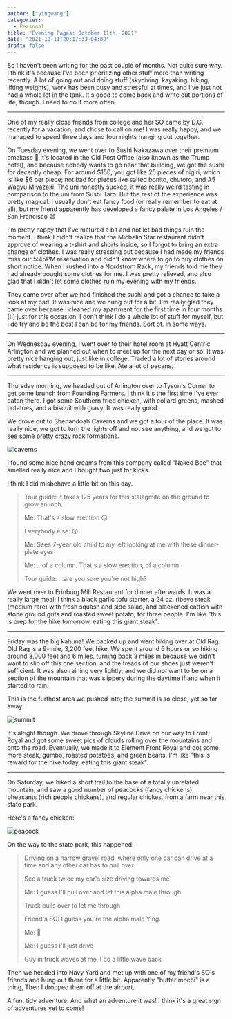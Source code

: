 ```yaml
---
author: ["yingwang"]
categories:
  - Personal
title: "Evening Pages: October 11th, 2021"
date: "2021-10-11T20:17:33-04:00"
draft: false
---
```


So I haven't been writing for the past couple of months. Not quite sure why. I
think it's because I've been prioritizing other stuff more than writing
recently. A lot of going out and doing stuff (skydiving, kayaking, hiking,
lifting weights), work has been busy and stressful at times, and I've just not
had a whole lot in the tank. It's good to come back and write out portions of
life, though. I need to do it more often.

_________

One of my really close friends from college and her SO came by D.C. recently for
a vacation, and chose to call on me! I was really happy, and we managed to spend
three days and four nights hanging out together.

On Tuesday evening, we went over to Sushi Nakazawa over their premium omakase
:sushi: It's located in the Old Post Office (also known as the Trump hotel), and
because nobody wants to go near that building, we got the sushi for decently
cheap. For around $150, you got like 25 pieces of nigiri, which is like $6 per
piece; not bad for pieces like salted bonito, chutoro, and A5 Wagyu Miyazaki.
The uni honestly sucked, it was really weird tasting in comparison to the uni
from Sushi Taro. But the rest of the experience was pretty magical. I usually
don't eat fancy food (or really remember to eat at all), but my friend
apparently has developed a fancy palate in Los Angeles / San Francisco :smile:

I'm pretty happy that I've matured a bit and not let bad things ruin the moment.
I think I didn't realize that the Michelin Star restaurant didn't approve of
wearing a t-shirt and shorts inside, so I forgot to bring an extra change of
clothes. I was really stressing out because I had made my friends miss our
5:45PM reservation and didn't know where to go to buy clothes on short notice.
When I rushed into a Nordstrom Rack, my friends told me they had already bought
some clothes for me. I was pretty relieved, and also glad that I didn't let some
clothes ruin my evening with my friends.

They came over after we had finished the sushi and got a chance to take a look
at my pad. It was nice and we hung out for a bit. I'm really glad they came over
because I cleaned my apartment for the first time in four months (!!) just for
this occasion. I don't think I do a whole lot of stuff for myself, but I do try
and be the best I can be for my friends. Sort of. In some ways.

_________

On Wednesday evening, I went over to their hotel room at Hyatt Centric Arlington
and we planned out when to meet up for the next day or so. It was pretty nice
hanging out, just like in college. Traded a lot of stories around what residency
is supposed to be like. Ate a lot of pecans.

_________

Thursday morning, we headed out of Arlington over to Tyson's Corner to get some
brunch from Founding Farmers. I think it's the first time I've ever eaten there.
I got some Southern fried chicken, with collard greens, mashed potatoes, and a
biscuit with gravy. It was really good.

We drove out to Shenandoah Caverns and we got a tour of the place. It was really
nice, we got to turn the lights off and not see anything, and we got to see some
pretty crazy rock formations.

![caverns](/img/posts/2021/10/11/evening_pages_1.jpg)

I found some nice hand creams from this company called "Naked Bee" that smelled
really nice and I bought two just for kicks.

I think I did misbehave a little bit on this day.

> Tour guide: It takes 125 years for this stalagmite on the ground to grow an
> inch.
>
> Me: That's a slow erection :expressionless:
>
> Everybody else: :astonished:
>
> Me: Sees 7-year old child to my left looking at me with these dinner-plate
> eyes
>
> Me: ...of a column. That's a slow erection, of a column.
>
> Tour guide: ...are you sure you're not high?

We went over to Erinburg Mill Restaurant for dinner afterwards. It was a really
large meal; I think a black garlic tofu starter, a 24 oz. ribeye steak (medium
rare) with fresh squash and side salad, and blackened catfish with stone ground
grits and roasted sweet potato, for three people. I'm like "this is prep for the
hike tomorrow, eating this giant steak".

_________

Friday was the big kahuna! We packed up and went hiking over at Old Rag. Old Rag
is a 9-mile, 3,200 feet hike. We spent around 6 hours or so hiking around 3,000
feet and 6 miles, turning back 3 miles in because we didn't want to slip off
this one section, and the treads of our shoes just weren't sufficient. It was
also raining very lightly, and we did *not* want to be on a section of the
mountain that was slippery during the daytime if and when it started to rain.

This is the furthest area we pushed into; the summit is so close, yet so far
away.

![summit](/img/posts/2021/10/11/evening_pages_2.jpg)

It's alright though. We drove through Skyline Drive on our way to Front Royal
and got some sweet pics of clouds rolling over the mountains and onto the road.
Eventually, we made it to Element Front Royal and got some more steak, gumbo,
roasted potatoes, and green beans. I'm like "this is reward for the hike today,
eating this giant steak".

_________

On Saturday, we hiked a short trail to the base of a totally unrelated mountain,
and saw a good number of peacocks (fancy chickens), pheasants (rich people
chickens), and regular chickes, from a farm near this state park.

Here's a fancy chicken:

![peacock](/img/posts/2021/10/11/evening_pages_3.jpg)

On the way to the state park, this happened:

> Driving on a narrow gravel road, where only one car can drive at a time and
> any other car has to pull over
>
> See a truck twice my car's size driving towards me
>
> Me: I guess I'll pull over and let this alpha male through.
>
> Truck pulls over to let me through
>
> Friend's SO: I guess you're the alpha male Ying.
>
> Me: :clown_face:
>
> Me: I guess I'll just drive
>
> Guy in truck waves at me, I do a little wave back

Then we headed into Navy Yard and met up with one of my friend's SO's friends
and hung out there for a little bit. Apparently "butter mochi" is a thing, Then
I dropped them off at the airport.

A fun, tidy adventure. And what an adventure it was! I think it's a great sign
of adventures yet to come!
